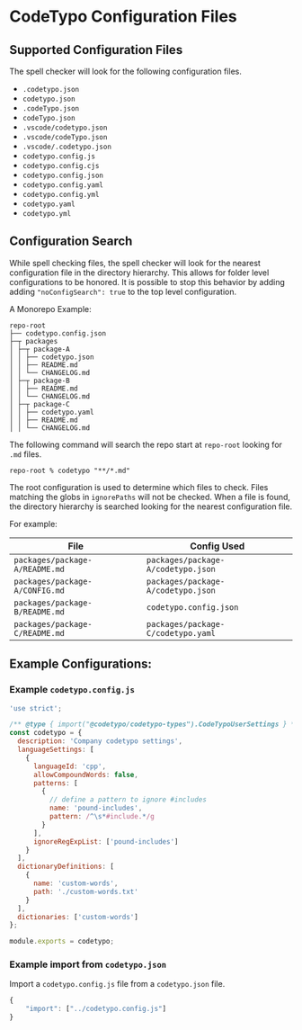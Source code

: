 # CodeTypo Configuration Files

## Supported Configuration Files

The spell checker will look for the following configuration files.

- `.codetypo.json`
- `codetypo.json`
- `.codeTypo.json`
- `codeTypo.json`
- `.vscode/codetypo.json`
- `.vscode/codeTypo.json`
- `.vscode/.codetypo.json`
- `codetypo.config.js`
- `codetypo.config.cjs`
- `codetypo.config.json`
- `codetypo.config.yaml`
- `codetypo.config.yml`
- `codetypo.yaml`
- `codetypo.yml`

## Configuration Search

While spell checking files, the spell checker will look for the nearest configuration file in the directory hierarchy.
This allows for folder level configurations to be honored.
It is possible to stop this behavior by adding adding `"noConfigSearch": true` to the top level configuration.

A Monorepo Example:

```
repo-root
├── codetypo.config.json
├─┬ packages
│ ├─┬ package-A
│ │ ├── codetypo.json
│ │ ├── README.md
│ │ └── CHANGELOG.md
│ ├─┬ package-B
│ │ ├── README.md
│ │ └── CHANGELOG.md
│ ├─┬ package-C
│ │ ├── codetypo.yaml
│ │ ├── README.md
│ │ └── CHANGELOG.md
```

The following command will search the repo start at `repo-root` looking for `.md` files.

```
repo-root % codetypo "**/*.md"
```

The root configuration is used to determine which files to check. Files matching the globs in `ignorePaths` will not be checked. When a file is found, the directory hierarchy is searched looking for the nearest configuration file.

For example:

| File                           | Config Used                        |
| ------------------------------ | ---------------------------------- |
| `packages/package-A/README.md` | `packages/package-A/codetypo.json` |
| `packages/package-A/CONFIG.md` | `packages/package-A/codetypo.json` |
| `packages/package-B/README.md` | `codetypo.config.json`             |
| `packages/package-C/README.md` | `packages/package-C/codetypo.yaml` |

## Example Configurations:

### Example `codetypo.config.js`

```javascript
'use strict';

/** @type { import("@codetypo/codetypo-types").CodeTypoUserSettings } */
const codetypo = {
  description: 'Company codetypo settings',
  languageSettings: [
    {
      languageId: 'cpp',
      allowCompoundWords: false,
      patterns: [
        {
          // define a pattern to ignore #includes
          name: 'pound-includes',
          pattern: /^\s*#include.*/g
        }
      ],
      ignoreRegExpList: ['pound-includes']
    }
  ],
  dictionaryDefinitions: [
    {
      name: 'custom-words',
      path: './custom-words.txt'
    }
  ],
  dictionaries: ['custom-words']
};

module.exports = codetypo;
```

### Example import from `codetypo.json`

Import a `codetypo.config.js` file from a `codetypo.json` file.

```javascript
{
    "import": ["../codetypo.config.js"]
}
```
